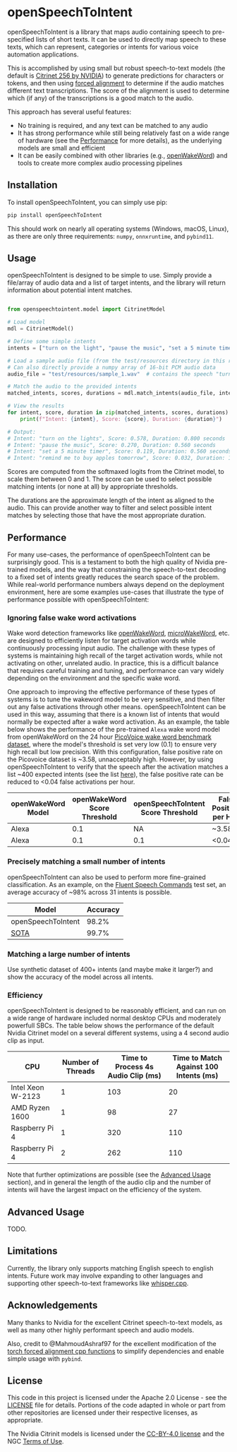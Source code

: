 # openSpeechToIntent

openSpeechToIntent is a library that maps audio containing speech to pre-specified lists of short texts. It can be used to directly map speech to these texts, which can represent, categories or intents for various voice automation applications.

This is accomplished by using small but robust speech-to-text models (the default is [Citrinet 256 by NVIDIA](https://catalog.ngc.nvidia.com/orgs/nvidia/teams/nemo/models/stt_en_citrinet_256)) to generate predictions for characters or tokens, and then using [forced alignment](https://research.nvidia.com/labs/conv-ai/blogs/2023/2023-08-forced-alignment/) to determine if the audio matches different text transcriptions. The score of the alignment is used to determine which (if any) of the transcriptions is a good match to the audio.

This approach has several useful features:
- No training is required, and any text can be matched to any audio
- It has strong performance while still being relatively fast on a wide range of hardware (see the [Performance](#performance) for more details), as the underlying models are small and efficient
- It can be easily combined with other libraries (e.g., [openWakeWord](https://github.com/dscripka/openwakeword)) and tools to create more complex audio processing pipelines

## Installation

To install openSpeechToIntent, you can simply use pip:

```bash
pip install openSpeechToIntent
```

This should work on nearly all operating systems (Windows, macOS, Linux), as there are only three requirements: `numpy`, `onnxruntime`, and `pybind11`.

## Usage

openSpeechToIntent is designed to be simple to use. Simply provide a file/array of audio data and a list of target intents, and the library will return information about potential intent matches.

```python

from openspeechtointent.model import CitrinetModel

# Load model
mdl = CitrinetModel()

# Define some simple intents
intents = ["turn on the light", "pause the music", "set a 5 minute timer"]

# Load a sample audio file (from the test/resources directory in this repo)
# Can also directly provide a numpy array of 16-bit PCM audio data
audio_file = "test/resources/sample_1.wav"  # contains the speech "turn on the lights"

# Match the audio to the provided intents
matched_intents, scores, durations = mdl.match_intents(audio_file, intents)

# View the results
for intent, score, duration in zip(matched_intents, scores, durations):
    print(f"Intent: {intent}, Score: {score}, Duration: {duration}")

# Output:
# Intent: "turn on the lights", Score: 0.578, Duration: 0.800 seconds
# Intent: "pause the music", Score: 0.270, Duration: 0.560 seconds
# Intent: "set a 5 minute timer", Score: 0.119, Duration: 0.560 seconds
# Intent: "remind me to buy apples tomorrow", Score: 0.032, Duration: 1.840 seconds
```

Scores are computed from the softmaxed logits from the Citrinet model, to scale them between 0 and 1. The score can be used to select possible matching intents (or none at all) by appropriate thresholds.

The durations are the approximate length of the intent as aligned to the audio. This can provide another way to filter and select possible intent matches by selecting those that have the most appropriate duration.

## Performance

For many use-cases, the performance of openSpeechToIntent can be surprisingly good. This is a testament to both the high quality of Nvidia pre-trained models, and the way that constraining the speech-to-text decoding to a fixed set of intents greatly reduces the search space of the problem. While real-world performance numbers always depend on the deployment environment, here are some examples use-cases that illustrate the type of performance possible with openSpeechToIntent:

### Ignoring false wake word activations

Wake word detection frameworks like [openWakeWord](https://github.com/dscripka/openWakeWord), [microWakeWord](https://github.com/kahrendt/microWakeWord), etc. are designed to efficiently listen for target activation words while continuously processing input audio. The challenge with these types of systems is maintaining high recall of the target activation words, while not activating on other, unrelated audio. In practice, this is a difficult balance that requires careful training and tuning, and performance can vary widely depending on the environment and the specific wake word.

One approach to improving the effective performance of these types of systems is to tune the wakeword model to be very sensitive, and then filter out any false activations through other means. openSpeechToIntent can be used in this way, assuming that there is a known list of intents that would normally be expected after a wake word activation. As an example, the table below shows the performance of the pre-trained `Alexa` wake word model from openWakeWord on the 24 hour [PicoVoice wake word benchmark dataset](https://github.com/Picovoice/wake-word-benchmark), where the model's threshold is set very low (0.1) to ensure very high recall but low precision. With this configuration, false positive rate on the Picovoice dataset is ~3.58, unnacceptably high. However, by using openSpeechToIntent to verify that the speech after the activation matches a list ~400 expected intents (see the list [here]()), the false positive rate can be reduced to <0.04 false activations per hour.

| openWakeWord Model | openWakeWord Score Threshold | openSpeechToIntent Score Threshold | False Positives per Hour |
|---------------------|------------------------------|------------------------------------|--------------------------|
| Alexa              | 0.1                          | NA                                 | ~3.58                     |
| Alexa              | 0.1                          | 0.1                                 | <0.04                     |


### Precisely matching a small number of intents

openSpeechToIntent can also be used to perform more fine-grained classification. As an example, on the [Fluent Speech Commands](https://fluent.ai/fluent-speech-commands-a-dataset-for-spoken-language-understanding-research/) test set, an average accuracy of ~98% across 31 intents is possible.

| Model | Accuracy |
|-------|----------|
| openSpeechToIntent | 98.2% |
| [SOTA](https://paperswithcode.com/paper/finstreder-simple-and-fast-spoken-language) | 99.7% |


### Matching a large number of intents

Use synthetic dataset of 400+ intents (and maybe make it larger?) and show the accuracy of the model across all intents.

### Efficiency

openSpeechToIntent is designed to be reasonably efficient, and can run on a wide range of hardware included normal desktop CPUs and moderately powerfull SBCs. The table below shows the performance of the default Nvidia Citrinet model on a several different systems, using a 4 second audio clip as input.

| CPU | Number of Threads | Time to Process 4s Audio Clip (ms) | Time to Match Against 100 Intents (ms) |
|-----|-------------------|-------------------------------|---------------------------|
| Intel Xeon W-2123 | 1 | 103 | 20 |
| AMD Ryzen 1600 | 1 | 98 | 27 |
| Raspberry Pi 4 | 1 | 320 | 110 |
| Raspberry Pi 4 | 2 | 262 | 110 |

Note that further optimizations are possible (see the [Advanced Usage](#advanced-usage) section), and in general the length of the audio clip
and the number of intents will have the largest impact on the efficiency of the system.

## Advanced Usage

TODO.

## Limitations

Currently, the library only supports matching English speech to english intents. Future work may involve expanding to other languages and supporting other speech-to-text frameworks like [whisper.cpp](https://github.com/ggerganov/whisper.cpp).

## Acknowledgements

Many thanks to Nvidia for the excellent Citrinet speech-to-text models, as well as many other highly performant speech and audio models.

Also, credit to @MahmoudAshraf97 for the excellent modification of the [torch forced alignment cpp functions](https://github.com/MahmoudAshraf97/ctc-forced-aligner/blob/main/ctc_forced_aligner/forced_align_impl.cpp) to simplify dependencies and enable simple usage with `pybind`.

## License

This code in this project is licensed under the Apache 2.0 License - see the [LICENSE](LICENSE) file for details. Portions of the code adapted in whole or part from other repositories are licensed under their respective licenses, as appropriate.

The Nvidia Citrinit models is licensed under the [CC-BY-4.0 license](https://creativecommons.org/licenses/by/4.0/) and the NGC [Terms of Use](https://ngc.nvidia.com/legal/terms).